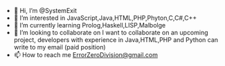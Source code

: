 - 👋 Hi, I’m @SystemExit
- 👀 I’m interested in JavaScript,Java,HTML,PHP,Phyton,C,C#,C++
- 🌱 I’m currently learning Prolog,Haskell,LISP,Malbolge
- 💞️ I’m looking to collaborate on I want to collaborate on an upcoming project, developers with experience in Java,HTML,PHP and Python can write to my email (paid position)
- 📫 How to reach me ErrorZeroDivision@gmail.com

<!---
SystemExit/SystemExit is a ✨ special ✨ repository because its `README.md` (this file) appears on your GitHub profile.
You can click the Preview link to take a look at your changes.
--->
